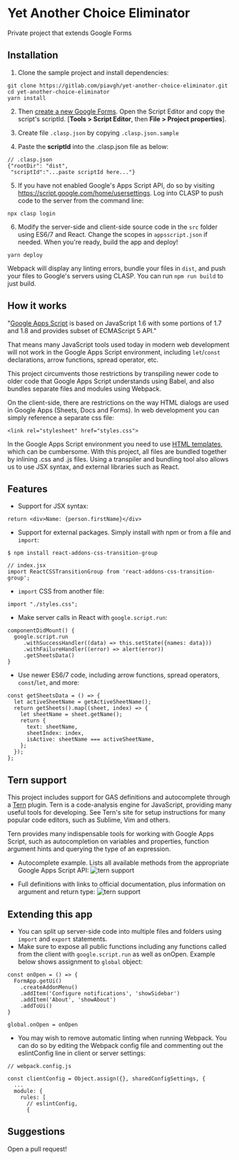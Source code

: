 # Yet Another Choice Eliminator

Private project that extends Google Forms

## Installation

1. Clone the sample project and install dependencies:

```shell
git clone https://gitlab.com/piavgh/yet-another-choice-eliminator.git
cd yet-another-choice-eliminator
yarn install
```

2. Then [create a new Google Forms](https://forms.google.com). Open the Script Editor and copy the script's scriptId. [**Tools > Script Editor**, then **File > Project properties**].

3. Create file `.clasp.json` by copying `.clasp.json.sample`

4. Paste the **scriptId** into the .clasp.json file as below:

```
// .clasp.json
{"rootDir": "dist",
 "scriptId":"...paste scriptId here..."}
```

5. If you have not enabled Google's Apps Script API, do so by visiting https://script.google.com/home/usersettings.
   Log into CLASP to push code to the server from the command line:

```
npx clasp login
```

6. Modify the server-side and client-side source code in the `src` folder using ES6/7 and React. Change the scopes in `appsscript.json` if needed. When you're ready, build the app and deploy!

```
yarn deploy
```

Webpack will display any linting errors, bundle your files in `dist`, and push your files to Google's servers using CLASP. You can run `npm run build` to just build.

## How it works

"[Google Apps Script](https://en.wikipedia.org/wiki/Google_Apps_Script) is based on JavaScript 1.6 with some portions of 1.7 and 1.8 and provides subset of ECMAScript 5 API."

That means many JavaScript tools used today in modern web development will not work in the Google Apps Script environment, including `let`/`const` declarations, arrow functions, spread operator, etc.

This project circumvents those restrictions by transpiling newer code to older code that Google Apps Script understands using Babel, and also bundles separate files and modules using Webpack.

On the client-side, there are restrictions on the way HTML dialogs are used in Google Apps (Sheets, Docs and Forms). In web development you can simply reference a separate css file:

```
<link rel="stylesheet" href="styles.css">
```

In the Google Apps Script environment you need to use [HTML templates](https://developers.google.com/apps-script/guides/html/templates), which can be cumbersome. With this project, all files are bundled together by inlining .css and .js files. Using a transpiler and bundling tool also allows us to use JSX syntax, and external libraries such as React.

## Features

- Support for JSX syntax:

```
return <div>Name: {person.firstName}</div>
```

- Support for external packages. Simply install with npm or from a file and `import`:

```
$ npm install react-addons-css-transition-group
```

```
// index.jsx
import ReactCSSTransitionGroup from 'react-addons-css-transition-group';
```

- `import` CSS from another file:

```
import "./styles.css";
```

- Make server calls in React with `google.script.run`:

```
componentDidMount() {
  google.script.run
     .withSuccessHandler((data) => this.setState({names: data}))
     .withFailureHandler((error) => alert(error))
     .getSheetsData()
}
```

- Use newer ES6/7 code, including arrow functions, spread operators, `const`/`let`, and more:

```
const getSheetsData = () => {
  let activeSheetName = getActiveSheetName();
  return getSheets().map((sheet, index) => {
    let sheetName = sheet.getName();
    return {
      text: sheetName,
      sheetIndex: index,
      isActive: sheetName === activeSheetName,
    };
  });
};
```

## Tern support

This project includes support for GAS definitions and autocomplete through a [Tern](http://ternjs.net/) plugin. Tern is a code-analysis engine for JavaScript, providing many useful tools for developing. See Tern's site for setup instructions for many popular code editors, such as Sublime, Vim and others.

Tern provides many indispensable tools for working with Google Apps Script, such as autocompletion on variables and properties, function argument hints and querying the type of an expression.

- Autocomplete example. Lists all available methods from the appropriate Google Apps Script API:
  ![tern support](https://i.imgur.com/s1OrQNr.png 'autocomplete and intelligent type detection with Tern')

- Full definitions with links to official documentation, plus information on argument and return type:
  ![tern support](https://i.imgur.com/yg5VwAC.png 'definitions with links to official documentation make developing with Google Apps Script')

## Extending this app

- You can split up server-side code into multiple files and folders using `import` and `export` statements.
- Make sure to expose all public functions including any functions called from the client with `google.script.run` as well as onOpen. Example below shows assignment to `global` object:

```
const onOpen = () => {
  FormApp.getUi()
    .createAddonMenu()
    .addItem('Configure notifications', 'showSidebar')
    .addItem('About', 'showAbout')
    .addToUi()
}

global.onOpen = onOpen
```

- You may wish to remove automatic linting when running Webpack. You can do so by editing the Webpack config file and commenting out the eslintConfig line in client or server settings:

```
// webpack.config.js

const clientConfig = Object.assign({}, sharedConfigSettings, {
  ...
  module: {
    rules: [
      // eslintConfig,
      {
```

## Suggestions

Open a pull request!
